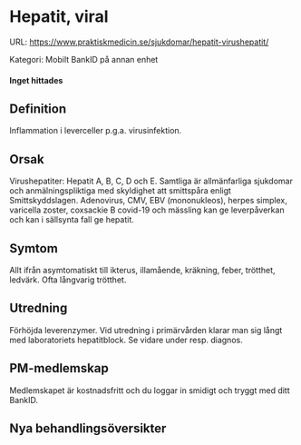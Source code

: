 # Hepatit, viral

URL: https://www.praktiskmedicin.se/sjukdomar/hepatit-virushepatit/



Kategori: Mobilt BankID på annan enhet

#### Inget hittades

## Definition

Inflammation i leverceller p.g.a. virusinfektion.

## Orsak

Virushepatiter: Hepatit A, B, C, D och E. Samtliga är allmänfarliga sjukdomar och anmälningspliktiga med skyldighet att smittspåra enligt Smittskyddslagen. Adenovirus, CMV, EBV (mononukleos), herpes simplex, varicella zoster, coxsackie B covid-19 och mässling kan ge leverpåverkan och kan i sällsynta fall ge hepatit.

## Symtom

Allt ifrån asymtomatiskt till ikterus, illamående, kräkning, feber, trötthet, ledvärk. Ofta långvarig trötthet.

## Utredning

Förhöjda leverenzymer. Vid utredning i primärvården klarar man sig långt med laboratoriets hepatitblock. Se vidare under resp. diagnos.

## PM-medlemskap

Medlemskapet är kostnadsfritt och du loggar in smidigt och tryggt med ditt BankID.

## Nya behandlingsöversikter

